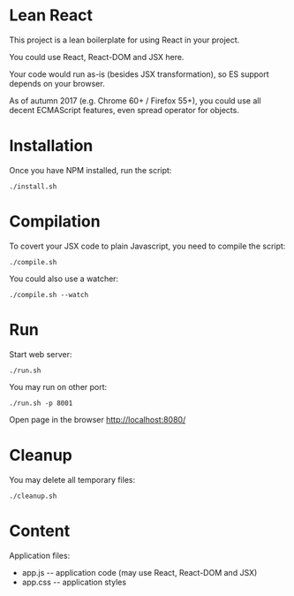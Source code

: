 # Lean React

This project is a lean boilerplate for using React in your project.

You could use React, React-DOM and JSX here.

Your code would run as-is (besides JSX transformation), so ES support depends on your browser.

As of autumn 2017 (e.g. Chrome 60+ / Firefox 55+), you could use all decent ECMAScript features, even spread operator for objects.

# Installation

Once you have NPM installed, run the script:

    ./install.sh

# Compilation

To covert your JSX code to plain Javascript, you need to compile the script:

    ./compile.sh

You could also use a watcher:

    ./compile.sh --watch

# Run

Start web server:

    ./run.sh

You may run on other port:

    ./run.sh -p 8001

Open page in the browser <http://localhost:8080/>

# Cleanup

You may delete all temporary files:

    ./cleanup.sh

# Content

Application files:

* app.js -- application code (may use React, React-DOM and JSX)
* app.css -- application styles
